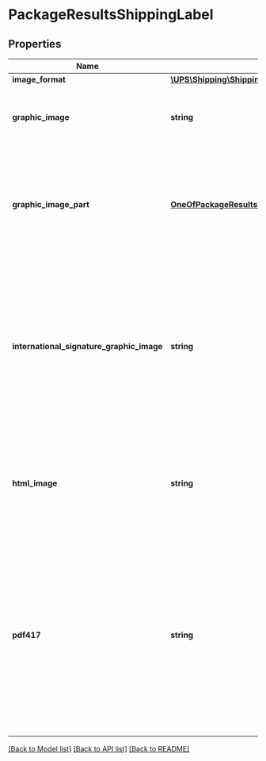 # PackageResultsShippingLabel

## Properties
Name | Type | Description | Notes
------------ | ------------- | ------------- | -------------
**image_format** | [**\UPS\Shipping\Shipping\ShippingLabelImageFormat**](ShippingLabelImageFormat.md) |  | 
**graphic_image** | **string** | Base 64 encoded graphic image.   Applicable only for ShipmentResponse and ShipAcceptResponse. | 
**graphic_image_part** | [**OneOfPackageResultsShippingLabelGraphicImagePart**](OneOfPackageResultsShippingLabelGraphicImagePart.md) | Base 64 encoded graphic image.  Applicable only for ShipmentResponse and ShipAcceptResponse for Mail Innovations CN22 Combination Forward Label with more than 3 commodities. | [optional] 
**international_signature_graphic_image** | **string** | Base 64 encoded graphic image of the Warsaw text and signature box. EPL2, ZPL and SPL labels. The image will be returned for non-US based shipments. One image will be given per shipment and it will be in the first PackageResults container.   Applicable only for ShipmentResponse and ShipAcceptResponse. | [optional] 
**html_image** | **string** | Base 64 encoded html browser image rendering software. This is only returned for gif and png image formats.   Applicable only for ShipmentResponse and ShipAcceptResponse. | [optional] 
**pdf417** | **string** | PDF-417 is a two-dimensional barcode, which can store up to about 1,800 printable ASCII characters or 1,100 binary characters per symbol. The symbol is rectangular. The image is Base 64 encoded and returned if the LabelImageFormat code is GIF. Shipment with PRL return service only. Applicable only for ShipmentResponse and ShipAcceptResponse. | [optional] 

[[Back to Model list]](../../README.md#documentation-for-models) [[Back to API list]](../../README.md#documentation-for-api-endpoints) [[Back to README]](../../README.md)

